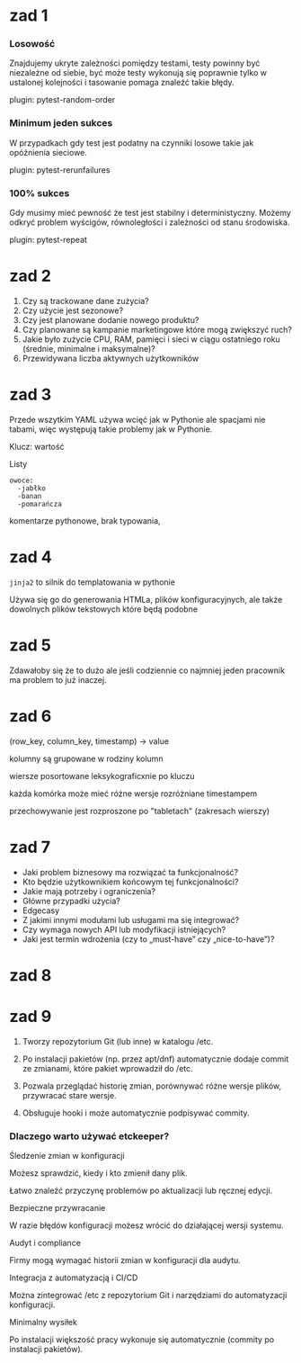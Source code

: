 # zad 1
### Losowość
Znajdujemy ukryte zależności pomiędzy testami, testy powinny być niezależne od siebie, być może testy wykonują się poprawnie tylko w ustalonej kolejności i tasowanie pomaga znaleźć takie błędy.

plugin: pytest-random-order
### Minimum jeden sukces
W przypadkach gdy test jest podatny na czynniki losowe takie jak opóźnienia sieciowe.

plugin: pytest-rerunfailures
### 100% sukces
Gdy musimy mieć pewność że test jest stabilny i deterministyczny. Możemy odkryć problem wyścigów, równoległości i zależności od stanu środowiska.

plugin: pytest-repeat

# zad 2
1. Czy są trackowane dane zużycia?
2. Czy użycie jest sezonowe?
3. Czy jest planowane dodanie nowego produktu?
4. Czy planowane są kampanie marketingowe które mogą zwiększyć ruch?
5. Jakie było zużycie CPU, RAM, pamięci i sieci w ciągu ostatniego roku (średnie, minimalne i maksymalne)?
6. Przewidywana liczba aktywnych użytkowników

# zad 3
Przede wszytkim YAML używa wcięć jak w Pythonie ale spacjami nie tabami, więc występują takie problemy jak w Pythonie. 

Klucz: wartość

Listy
```
owoce:
  -jabłko
  -banan
  -pomarańcza
```
komentarze pythonowe, brak typowania, 

# zad 4
```jinja2``` to silnik do templatowania w pythonie

Używa się go do generowania HTMLa, plików konfiguracyjnych, ale także dowolnych plików tekstowych które będą podobne 

# zad 5
Zdawałoby się że to dużo ale jeśli codziennie co najmniej jeden pracownik ma problem to już inaczej.

# zad 6
(row_key, column_key, timestamp) -> value

kolumny są grupowane w rodziny kolumn

wiersze posortowane leksykograficxnie po kluczu 

każda komórka może mieć różne wersje rozróżniane timestampem

przechowywanie jest rozproszone po "tabletach" (zakresach wierszy)

# zad 7
- Jaki problem biznesowy ma rozwiązać ta funkcjonalność?
- Kto będzie użytkownikiem końcowym tej funkcjonalności?
- Jakie mają potrzeby i ograniczenia?
- Główne przypadki użycia?
- Edgecasy
- Z jakimi innymi modułami lub usługami ma się integrować?
- Czy wymaga nowych API lub modyfikacji istniejących?
- Jaki jest termin wdrożenia (czy to „must-have” czy „nice-to-have”)?

# zad 8

# zad 9
1. Tworzy repozytorium Git (lub inne) w katalogu /etc.

2. Po instalacji pakietów (np. przez apt/dnf) automatycznie dodaje commit ze zmianami, które pakiet wprowadził do /etc.

3. Pozwala przeglądać historię zmian, porównywać różne wersje plików, przywracać stare wersje.

4. Obsługuje hooki i może automatycznie podpisywać commity.

###  Dlaczego warto używać etckeeper?

Śledzenie zmian w konfiguracji

Możesz sprawdzić, kiedy i kto zmienił dany plik.

Łatwo znaleźć przyczynę problemów po aktualizacji lub ręcznej edycji.

Bezpieczne przywracanie

W razie błędów konfiguracji możesz wrócić do działającej wersji systemu.

Audyt i compliance

Firmy mogą wymagać historii zmian w konfiguracji dla audytu.

Integracja z automatyzacją i CI/CD

Można zintegrować /etc z repozytorium Git i narzędziami do automatyzacji konfiguracji.

Minimalny wysiłek

Po instalacji większość pracy wykonuje się automatycznie (commity po instalacji pakietów).